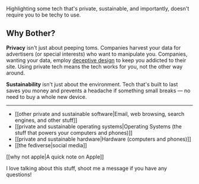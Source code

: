 Highlighting some tech that's private, sustainable, and importantly, doesn't require you to be techy to use.

Why Bother?
-----------

**Privacy** isn't just about peeping toms. Companies harvest your data for advertisers (or special interests) who want to manipulate you. Companies, wanting your data, employ [deceptive design](https://www.deceptive.design/) to keep you addicted to their site. Using private tech means the tech works for you, not the other way around. 

**Sustainability** isn't just about the environment. Tech that's built to last saves you money and prevents a headache if something small breaks — no need to buy a whole new device.

-----------------

 - [[other private and sustainable software|Email, web browsing, search engines, and other stuff]]
 - [[private and sustainable operating systems|Operating Systems (the stuff that powers your computers and phones)]]
 - [[private and sustainable hardware|Hardware (computers and phones)]]
 - [[the fediverse|social media]]

[[why not apple|A quick note on Apple]]

I love talking about this stuff, shoot me a message if you have any questions!
